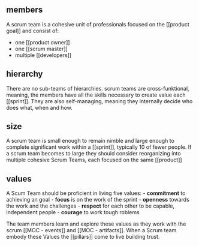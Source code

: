 ## members
A scrum team is a cohesive unit of professionals focused on the [[product goal]] and consist of:
- one [[product owner]]
- one [[scrum master]]
- multiple [[developers]]

## hierarchy
There are no sub-teams of hierarchies. scrum teams are cross-funktional, meaning, the members have all the skills necessary to create value each [[sprint]]. They are also self-managing, meaning they internally decide who does what, when and how.

## size
A scrum team is small enough to remain nimble and large enough to complete significant work within a [[sprint]], typically 10 of fewer people. If a scrum team becomes to large they should consider reorganizing into multiple cohesive Scrum Teams, each focused on the same [[product]]

## values
A Scum Team should be proficient in living five values:
	- **commitment** to achieving an goal
	- **focus** is on the work of the sprint
	- **openness** towards the work and the challenges
	- **respect** for each other to be capable, independent people
	- **courage** to work tough roblems

The team members learn and explore these values as they work with the scrum [[MOC - events]] and [[MOC - artifacts]]. When a Scrum team embody these Values the [[pillars]] come to live building trust.

